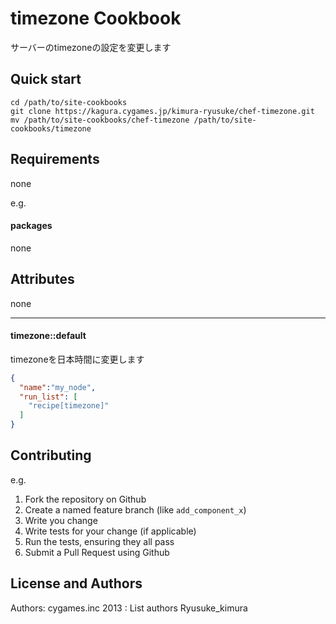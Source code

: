 timezone Cookbook
=================
サーバーのtimezoneの設定を変更します

## Quick start

```
cd /path/to/site-cookbooks
git clone https://kagura.cygames.jp/kimura-ryusuke/chef-timezone.git
mv /path/to/site-cookbooks/chef-timezone /path/to/site-cookbooks/timezone 
```

Requirements
------------
none

e.g.
#### packages
none

Attributes
----------
none

-----
#### timezone::default
timezoneを日本時間に変更します


```json
{
  "name":"my_node",
  "run_list": [
    "recipe[timezone]"
  ]
}
```

Contributing
------------

e.g.
1. Fork the repository on Github
2. Create a named feature branch (like `add_component_x`)
3. Write you change
4. Write tests for your change (if applicable)
5. Run the tests, ensuring they all pass
6. Submit a Pull Request using Github

License and Authors
-------------------
Authors: cygames.inc 2013 : List authors Ryusuke_kimura
